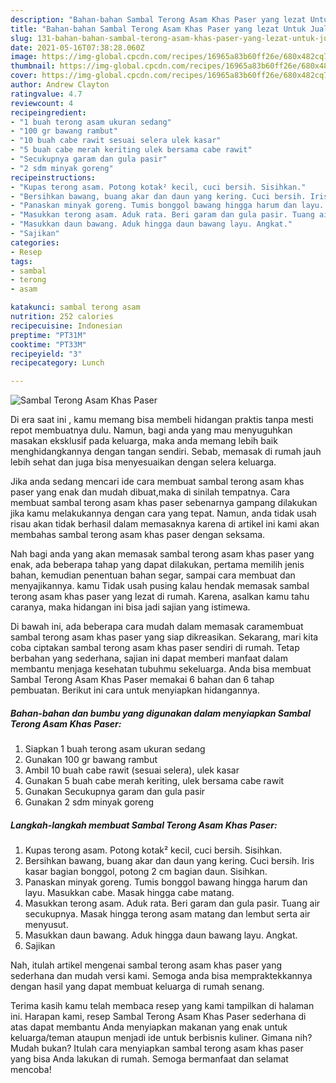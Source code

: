 ```yaml
---
description: "Bahan-bahan Sambal Terong Asam Khas Paser yang lezat Untuk Jualan"
title: "Bahan-bahan Sambal Terong Asam Khas Paser yang lezat Untuk Jualan"
slug: 131-bahan-bahan-sambal-terong-asam-khas-paser-yang-lezat-untuk-jualan
date: 2021-05-16T07:38:28.060Z
image: https://img-global.cpcdn.com/recipes/16965a83b60ff26e/680x482cq70/sambal-terong-asam-khas-paser-foto-resep-utama.jpg
thumbnail: https://img-global.cpcdn.com/recipes/16965a83b60ff26e/680x482cq70/sambal-terong-asam-khas-paser-foto-resep-utama.jpg
cover: https://img-global.cpcdn.com/recipes/16965a83b60ff26e/680x482cq70/sambal-terong-asam-khas-paser-foto-resep-utama.jpg
author: Andrew Clayton
ratingvalue: 4.7
reviewcount: 4
recipeingredient:
- "1 buah terong asam ukuran sedang"
- "100 gr bawang rambut"
- "10 buah cabe rawit sesuai selera ulek kasar"
- "5 buah cabe merah keriting ulek bersama cabe rawit"
- "Secukupnya garam dan gula pasir"
- "2 sdm minyak goreng"
recipeinstructions:
- "Kupas terong asam. Potong kotak² kecil, cuci bersih. Sisihkan."
- "Bersihkan bawang, buang akar dan daun yang kering. Cuci bersih. Iris kasar bagian bonggol, potong 2 cm bagian daun. Sisihkan."
- "Panaskan minyak goreng. Tumis bonggol bawang hingga harum dan layu. Masukkan cabe. Masak hingga cabe matang."
- "Masukkan terong asam. Aduk rata. Beri garam dan gula pasir. Tuang air secukupnya. Masak hingga terong asam matang dan lembut serta air menyusut."
- "Masukkan daun bawang. Aduk hingga daun bawang layu. Angkat."
- "Sajikan"
categories:
- Resep
tags:
- sambal
- terong
- asam

katakunci: sambal terong asam 
nutrition: 252 calories
recipecuisine: Indonesian
preptime: "PT31M"
cooktime: "PT33M"
recipeyield: "3"
recipecategory: Lunch

---
```



![Sambal Terong Asam Khas Paser](https://img-global.cpcdn.com/recipes/16965a83b60ff26e/680x482cq70/sambal-terong-asam-khas-paser-foto-resep-utama.jpg)

Di era  saat ini , kamu memang bisa membeli hidangan praktis tanpa mesti repot membuatnya dulu. Namun, bagi anda yang mau menyuguhkan masakan eksklusif pada keluarga, maka anda memang lebih baik menghidangkannya dengan tangan sendiri. Sebab, memasak di rumah jauh lebih sehat dan juga bisa menyesuaikan dengan selera keluarga.

Jika anda sedang mencari ide cara membuat sambal terong asam khas paser yang enak dan mudah dibuat,maka di sinilah tempatnya. Cara membuat sambal terong asam khas paser  sebenarnya gampang dilakukan jika kamu melakukannya dengan cara yang tepat. Namun, anda tidak usah risau akan tidak berhasil dalam memasaknya 
karena di artikel ini kami akan membahas sambal terong asam khas paser dengan seksama.  



Nah bagi anda yang akan memasak sambal terong asam khas paser yang enak, ada beberapa tahap yang dapat dilakukan, pertama memilih jenis bahan, kemudian penentuan bahan segar, sampai cara membuat dan menyajikannya. kamu Tidak usah pusing kalau hendak memasak sambal terong asam khas paser yang lezat di rumah. Karena, asalkan kamu  tahu caranya, maka hidangan ini bisa jadi sajian yang istimewa.

Di bawah ini, ada beberapa cara mudah dalam memasak caramembuat sambal terong asam khas paser yang siap dikreasikan. Sekarang, mari kita coba ciptakan sambal terong asam khas paser sendiri di rumah. Tetap berbahan yang sederhana, sajian ini dapat memberi manfaat dalam membantu menjaga kesehatan tubuhmu sekeluarga. Anda bisa membuat Sambal Terong Asam Khas Paser memakai 6 bahan dan 6 tahap pembuatan. Berikut ini cara untuk menyiapkan hidangannya.

<!--inarticleads1-->

##### Bahan-bahan dan bumbu yang digunakan dalam menyiapkan Sambal Terong Asam Khas Paser:

1. Siapkan 1 buah terong asam ukuran sedang
1. Gunakan 100 gr bawang rambut
1. Ambil 10 buah cabe rawit (sesuai selera), ulek kasar
1. Gunakan 5 buah cabe merah keriting, ulek bersama cabe rawit
1. Gunakan Secukupnya garam dan gula pasir
1. Gunakan 2 sdm minyak goreng




<!--inarticleads2-->

##### Langkah-langkah membuat Sambal Terong Asam Khas Paser:

1. Kupas terong asam. Potong kotak² kecil, cuci bersih. Sisihkan.
1. Bersihkan bawang, buang akar dan daun yang kering. Cuci bersih. Iris kasar bagian bonggol, potong 2 cm bagian daun. Sisihkan.
1. Panaskan minyak goreng. Tumis bonggol bawang hingga harum dan layu. Masukkan cabe. Masak hingga cabe matang.
1. Masukkan terong asam. Aduk rata. Beri garam dan gula pasir. Tuang air secukupnya. Masak hingga terong asam matang dan lembut serta air menyusut.
1. Masukkan daun bawang. Aduk hingga daun bawang layu. Angkat.
1. Sajikan




Nah, itulah artikel mengenai  sambal terong asam khas paser  yang sederhana dan mudah versi kami. Semoga anda bisa mempraktekkannya dengan hasil yang dapat membuat keluarga di rumah senang. 

Terima kasih kamu telah membaca resep yang kami tampilkan di halaman ini. Harapan kami, resep  Sambal Terong Asam Khas Paser sederhana di atas dapat membantu Anda menyiapkan makanan yang enak untuk keluarga/teman ataupun menjadi ide untuk berbisnis kuliner. Gimana nih? Mudah bukan? Itulah cara menyiapkan sambal terong asam khas paser yang bisa Anda lakukan di rumah. Semoga bermanfaat dan selamat mencoba!


